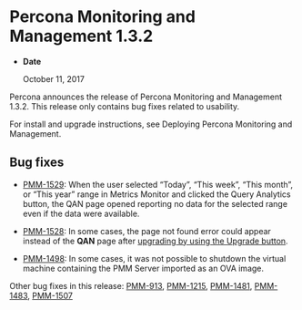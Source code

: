 # Percona Monitoring and Management 1.3.2


* **Date**

    October 11, 2017


Percona announces the release of Percona Monitoring and Management
1.3.2. This release only contains bug fixes related to usability.

For install and upgrade instructions, see Deploying Percona Monitoring and Management.

## Bug fixes


* [PMM-1529](https://jira.percona.com/browse/PMM-1529): When the user selected “Today”, “This
week”, “This month”, or “This year” range in Metrics Monitor and
clicked the Query Analytics button, the QAN page opened reporting
no data for the selected range even if the data were available.


* [PMM-1528](https://jira.percona.com/browse/PMM-1528): In some cases, the page not found error could appear
instead of the **QAN** page after [upgrading by using the Upgrade button](https://www.percona.com/doc/percona-monitoring-and-management/deploy/index.html#updating).


* [PMM-1498](https://jira.percona.com/browse/PMM-1498): In some cases, it was not possible to shutdown the virtual
machine containing the PMM Server imported as an OVA image.

Other bug fixes in this release: [PMM-913](https://jira.percona.com/browse/PMM-913), [PMM-1215](https://jira.percona.com/browse/PMM-1215), [PMM-1481](https://jira.percona.com/browse/PMM-1481), [PMM-1483](https://jira.percona.com/browse/PMM-1483), [PMM-1507](https://jira.percona.com/browse/PMM-1507)

